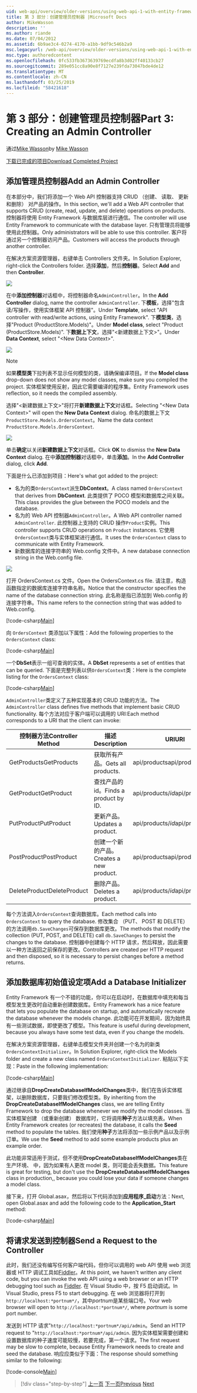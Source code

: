 ```yaml
---
uid: web-api/overview/older-versions/using-web-api-1-with-entity-framework-5/using-web-api-with-entity-framework-part-3
title: 第 3 部分：创建管理员控制器 |Microsoft Docs
author: MikeWasson
description: ''
ms.author: riande
ms.date: 07/04/2012
ms.assetid: 6b9ae3c4-0274-4170-a1bb-9df9c546b2a9
msc.legacyurl: /web-api/overview/older-versions/using-web-api-1-with-entity-framework-5/using-web-api-with-entity-framework-part-3
msc.type: authoredcontent
ms.openlocfilehash: 0fc533fb3673639769ecdfa8b3d02ff40133cb27
ms.sourcegitcommit: 289e051cc8a90e8f7127e239fda73047bde4de12
ms.translationtype: MT
ms.contentlocale: zh-CN
ms.lasthandoff: 03/25/2019
ms.locfileid: "58421618"
---
```

<a name="part-3-creating-an-admin-controller"></a><span data-ttu-id="a7083-102">第 3 部分：创建管理员控制器</span><span class="sxs-lookup"><span data-stu-id="a7083-102">Part 3: Creating an Admin Controller</span></span>
====================
<span data-ttu-id="a7083-103">通过[Mike Wasson](https://github.com/MikeWasson)</span><span class="sxs-lookup"><span data-stu-id="a7083-103">by [Mike Wasson](https://github.com/MikeWasson)</span></span>

[<span data-ttu-id="a7083-104">下载已完成的项目</span><span class="sxs-lookup"><span data-stu-id="a7083-104">Download Completed Project</span></span>](http://code.msdn.microsoft.com/ASP-NET-Web-API-with-afa30545)

## <a name="add-an-admin-controller"></a><span data-ttu-id="a7083-105">添加管理员控制器</span><span class="sxs-lookup"><span data-stu-id="a7083-105">Add an Admin Controller</span></span>

<span data-ttu-id="a7083-106">在本部分中，我们将添加一个 Web API 控制器支持 CRUD （创建、 读取、 更新和删除） 对产品的操作。</span><span class="sxs-lookup"><span data-stu-id="a7083-106">In this section, we'll add a Web API controller that supports CRUD (create, read, update, and delete) operations on products.</span></span> <span data-ttu-id="a7083-107">控制器将使用 Entity Framework 与数据库层进行通信。</span><span class="sxs-lookup"><span data-stu-id="a7083-107">The controller will use Entity Framework to communicate with the database layer.</span></span> <span data-ttu-id="a7083-108">只有管理员将能够使用此控制器。</span><span class="sxs-lookup"><span data-stu-id="a7083-108">Only administrators will be able to use this controller.</span></span> <span data-ttu-id="a7083-109">客户将通过另一个控制器访问产品。</span><span class="sxs-lookup"><span data-stu-id="a7083-109">Customers will access the products through another controller.</span></span>

<span data-ttu-id="a7083-110">在解决方案资源管理器，右键单击 Controllers 文件夹。</span><span class="sxs-lookup"><span data-stu-id="a7083-110">In Solution Explorer, right-click the Controllers folder.</span></span> <span data-ttu-id="a7083-111">选择**添加**，然后**控制器**。</span><span class="sxs-lookup"><span data-stu-id="a7083-111">Select **Add** and then **Controller**.</span></span>

![](using-web-api-with-entity-framework-part-3/_static/image1.png)

<span data-ttu-id="a7083-112">在中**添加控制器**对话框中，将控制器命名`AdminController`。</span><span class="sxs-lookup"><span data-stu-id="a7083-112">In the **Add Controller** dialog, name the controller `AdminController`.</span></span> <span data-ttu-id="a7083-113">下**模板**，选择&quot;包含读/写操作，使用实体框架 API 控制器&quot;。</span><span class="sxs-lookup"><span data-stu-id="a7083-113">Under **Template**, select &quot;API controller with read/write actions, using Entity Framework&quot;.</span></span> <span data-ttu-id="a7083-114">下**模型类**，选择"Product (ProductStore.Models)"。</span><span class="sxs-lookup"><span data-stu-id="a7083-114">Under **Model class**, select "Product (ProductStore.Models)".</span></span> <span data-ttu-id="a7083-115">下**数据上下文**，选择"&lt;新建数据上下文&gt;"。</span><span class="sxs-lookup"><span data-stu-id="a7083-115">Under **Data Context**, select "&lt;New Data Context&gt;".</span></span>

![](using-web-api-with-entity-framework-part-3/_static/image2.png)

> [!NOTE]
> <span data-ttu-id="a7083-116">如果**模型类**下拉列表不显示任何模型的类，请确保编译项目。</span><span class="sxs-lookup"><span data-stu-id="a7083-116">If the **Model class** drop-down does not show any model classes, make sure you compiled the project.</span></span> <span data-ttu-id="a7083-117">实体框架使用反射，因此它需要编译的程序集。</span><span class="sxs-lookup"><span data-stu-id="a7083-117">Entity Framework uses reflection, so it needs the compiled assembly.</span></span>


<span data-ttu-id="a7083-118">选择"&lt;新建数据上下文&gt;"将打开**新建数据上下文**对话框。</span><span class="sxs-lookup"><span data-stu-id="a7083-118">Selecting "&lt;New Data Context&gt;" will open the **New Data Context** dialog.</span></span> <span data-ttu-id="a7083-119">命名的数据上下文`ProductStore.Models.OrdersContext`。</span><span class="sxs-lookup"><span data-stu-id="a7083-119">Name the data context `ProductStore.Models.OrdersContext`.</span></span>

![](using-web-api-with-entity-framework-part-3/_static/image3.png)

<span data-ttu-id="a7083-120">单击**确定**以关闭**新建数据上下文**对话框。</span><span class="sxs-lookup"><span data-stu-id="a7083-120">Click **OK** to dismiss the **New Data Context** dialog.</span></span> <span data-ttu-id="a7083-121">在中**添加控制器**对话框中，单击**添加**。</span><span class="sxs-lookup"><span data-stu-id="a7083-121">In the **Add Controller** dialog, click **Add**.</span></span>

<span data-ttu-id="a7083-122">下面是什么已添加到项目：</span><span class="sxs-lookup"><span data-stu-id="a7083-122">Here's what got added to the project:</span></span>

- <span data-ttu-id="a7083-123">名为的类`OrdersContext`派生**DbContext**。</span><span class="sxs-lookup"><span data-stu-id="a7083-123">A class named `OrdersContext` that derives from **DbContext**.</span></span> <span data-ttu-id="a7083-124">此类提供了 POCO 模型和数据库之间关联。</span><span class="sxs-lookup"><span data-stu-id="a7083-124">This class provides the glue between the POCO models and the database.</span></span>
- <span data-ttu-id="a7083-125">名为的 Web API 控制器`AdminController`。</span><span class="sxs-lookup"><span data-stu-id="a7083-125">A Web API controller named `AdminController`.</span></span> <span data-ttu-id="a7083-126">此控制器上支持的 CRUD 操作`Product`实例。</span><span class="sxs-lookup"><span data-stu-id="a7083-126">This controller supports CRUD operations on `Product` instances.</span></span> <span data-ttu-id="a7083-127">它使用`OrdersContext`类与实体框架进行通信。</span><span class="sxs-lookup"><span data-stu-id="a7083-127">It uses the `OrdersContext` class to communicate with Entity Framework.</span></span>
- <span data-ttu-id="a7083-128">新数据库的连接字符串的 Web.config 文件中。</span><span class="sxs-lookup"><span data-stu-id="a7083-128">A new database connection string in the Web.config file.</span></span>

![](using-web-api-with-entity-framework-part-3/_static/image4.png)

<span data-ttu-id="a7083-129">打开 OrdersContext.cs 文件。</span><span class="sxs-lookup"><span data-stu-id="a7083-129">Open the OrdersContext.cs file.</span></span> <span data-ttu-id="a7083-130">请注意，构造函数指定的数据库连接字符串名称。</span><span class="sxs-lookup"><span data-stu-id="a7083-130">Notice that the constructor specifies the name of the database connection string.</span></span> <span data-ttu-id="a7083-131">此名称是指已添加到 Web.config 的连接字符串。</span><span class="sxs-lookup"><span data-stu-id="a7083-131">This name refers to the connection string that was added to Web.config.</span></span>

[!code-csharp[Main](using-web-api-with-entity-framework-part-3/samples/sample1.cs)]

<span data-ttu-id="a7083-132">向 `OrdersContext` 类添加以下属性：</span><span class="sxs-lookup"><span data-stu-id="a7083-132">Add the following properties to the `OrdersContext` class:</span></span>

[!code-csharp[Main](using-web-api-with-entity-framework-part-3/samples/sample2.cs)]

<span data-ttu-id="a7083-133">一个**DbSet**表示一组可查询的实体。</span><span class="sxs-lookup"><span data-stu-id="a7083-133">A **DbSet** represents a set of entities that can be queried.</span></span> <span data-ttu-id="a7083-134">下面是完整列表以供`OrdersContext`类：</span><span class="sxs-lookup"><span data-stu-id="a7083-134">Here is the complete listing for the `OrdersContext` class:</span></span>

[!code-csharp[Main](using-web-api-with-entity-framework-part-3/samples/sample3.cs)]

<span data-ttu-id="a7083-135">`AdminController`类定义了五种实现基本的 CRUD 功能的方法。</span><span class="sxs-lookup"><span data-stu-id="a7083-135">The `AdminController` class defines five methods that implement basic CRUD functionality.</span></span> <span data-ttu-id="a7083-136">每个方法对应于客户端可以调用的 URI:</span><span class="sxs-lookup"><span data-stu-id="a7083-136">Each method corresponds to a URI that the client can invoke:</span></span>

| <span data-ttu-id="a7083-137">控制器方法</span><span class="sxs-lookup"><span data-stu-id="a7083-137">Controller Method</span></span> | <span data-ttu-id="a7083-138">描述</span><span class="sxs-lookup"><span data-stu-id="a7083-138">Description</span></span> | <span data-ttu-id="a7083-139">URI</span><span class="sxs-lookup"><span data-stu-id="a7083-139">URI</span></span> | <span data-ttu-id="a7083-140">HTTP 方法</span><span class="sxs-lookup"><span data-stu-id="a7083-140">HTTP Method</span></span> |
| --- | --- | --- | --- |
| <span data-ttu-id="a7083-141">GetProducts</span><span class="sxs-lookup"><span data-stu-id="a7083-141">GetProducts</span></span> | <span data-ttu-id="a7083-142">获取所有产品。</span><span class="sxs-lookup"><span data-stu-id="a7083-142">Gets all products.</span></span> | <span data-ttu-id="a7083-143">api/products</span><span class="sxs-lookup"><span data-stu-id="a7083-143">api/products</span></span> | <span data-ttu-id="a7083-144">GET</span><span class="sxs-lookup"><span data-stu-id="a7083-144">GET</span></span> |
| <span data-ttu-id="a7083-145">GetProduct</span><span class="sxs-lookup"><span data-stu-id="a7083-145">GetProduct</span></span> | <span data-ttu-id="a7083-146">查找产品的 id。</span><span class="sxs-lookup"><span data-stu-id="a7083-146">Finds a product by ID.</span></span> | <span data-ttu-id="a7083-147">api/products/*id*</span><span class="sxs-lookup"><span data-stu-id="a7083-147">api/products/*id*</span></span> | <span data-ttu-id="a7083-148">GET</span><span class="sxs-lookup"><span data-stu-id="a7083-148">GET</span></span> |
| <span data-ttu-id="a7083-149">PutProduct</span><span class="sxs-lookup"><span data-stu-id="a7083-149">PutProduct</span></span> | <span data-ttu-id="a7083-150">更新产品。</span><span class="sxs-lookup"><span data-stu-id="a7083-150">Updates a product.</span></span> | <span data-ttu-id="a7083-151">api/products/*id*</span><span class="sxs-lookup"><span data-stu-id="a7083-151">api/products/*id*</span></span> | <span data-ttu-id="a7083-152">PUT</span><span class="sxs-lookup"><span data-stu-id="a7083-152">PUT</span></span> |
| <span data-ttu-id="a7083-153">PostProduct</span><span class="sxs-lookup"><span data-stu-id="a7083-153">PostProduct</span></span> | <span data-ttu-id="a7083-154">创建一个新的产品。</span><span class="sxs-lookup"><span data-stu-id="a7083-154">Creates a new product.</span></span> | <span data-ttu-id="a7083-155">api/products</span><span class="sxs-lookup"><span data-stu-id="a7083-155">api/products</span></span> | <span data-ttu-id="a7083-156">发布</span><span class="sxs-lookup"><span data-stu-id="a7083-156">POST</span></span> |
| <span data-ttu-id="a7083-157">DeleteProduct</span><span class="sxs-lookup"><span data-stu-id="a7083-157">DeleteProduct</span></span> | <span data-ttu-id="a7083-158">删除产品。</span><span class="sxs-lookup"><span data-stu-id="a7083-158">Deletes a product.</span></span> | <span data-ttu-id="a7083-159">api/products/*id*</span><span class="sxs-lookup"><span data-stu-id="a7083-159">api/products/*id*</span></span> | <span data-ttu-id="a7083-160">DELETE</span><span class="sxs-lookup"><span data-stu-id="a7083-160">DELETE</span></span> |

<span data-ttu-id="a7083-161">每个方法调入`OrdersContext`查询数据库。</span><span class="sxs-lookup"><span data-stu-id="a7083-161">Each method calls into `OrdersContext` to query the database.</span></span> <span data-ttu-id="a7083-162">修改集合 （PUT、 POST 和 DELETE） 的方法调用`db.SaveChanges`可保存到数据库更改。</span><span class="sxs-lookup"><span data-stu-id="a7083-162">The methods that modify the collection (PUT, POST, and DELETE) call `db.SaveChanges` to persist the changes to the database.</span></span> <span data-ttu-id="a7083-163">控制器中创建每个 HTTP 请求，然后释放，因此需要以一种方法返回之前保存的更改。</span><span class="sxs-lookup"><span data-stu-id="a7083-163">Controllers are created per HTTP request and then disposed, so it is necessary to persist changes before a method returns.</span></span>

## <a name="add-a-database-initializer"></a><span data-ttu-id="a7083-164">添加数据库初始值设定项</span><span class="sxs-lookup"><span data-stu-id="a7083-164">Add a Database Initializer</span></span>

<span data-ttu-id="a7083-165">Entity Framework 有一个不错的功能，你可以在启动时，在数据库中填充和每当模型发生更改时自动重新创建数据库。</span><span class="sxs-lookup"><span data-stu-id="a7083-165">Entity Framework has a nice feature that lets you populate the database on startup, and automatically recreate the database whenever the models change.</span></span> <span data-ttu-id="a7083-166">此功能可在开发期间，因为始终具有一些测试数据，即使更改了模型。</span><span class="sxs-lookup"><span data-stu-id="a7083-166">This feature is useful during development, because you always have some test data, even if you change the models.</span></span>

<span data-ttu-id="a7083-167">在解决方案资源管理器，右键单击模型文件夹并创建一个名为的新类`OrdersContextInitializer`。</span><span class="sxs-lookup"><span data-stu-id="a7083-167">In Solution Explorer, right-click the Models folder and create a new class named `OrdersContextInitializer`.</span></span> <span data-ttu-id="a7083-168">粘贴以下实现：</span><span class="sxs-lookup"><span data-stu-id="a7083-168">Paste in the following implementation:</span></span>

[!code-csharp[Main](using-web-api-with-entity-framework-part-3/samples/sample4.cs)]

<span data-ttu-id="a7083-169">通过继承自**DropCreateDatabaseIfModelChanges**类中，我们在告诉实体框架，以删除数据库，只要我们修改模型类。</span><span class="sxs-lookup"><span data-stu-id="a7083-169">By inheriting from the **DropCreateDatabaseIfModelChanges** class, we are telling Entity Framework to drop the database whenever we modify the model classes.</span></span> <span data-ttu-id="a7083-170">当实体框架创建 （或重新创建） 数据库时，它将调用**种子**方法以填充表。</span><span class="sxs-lookup"><span data-stu-id="a7083-170">When Entity Framework creates (or recreates) the database, it calls the **Seed** method to populate the tables.</span></span> <span data-ttu-id="a7083-171">我们使用**种子**方法将添加一些示例产品以及示例订单。</span><span class="sxs-lookup"><span data-stu-id="a7083-171">We use the **Seed** method to add some example products plus an example order.</span></span>

<span data-ttu-id="a7083-172">此功能非常适用于测试，但不使用**DropCreateDatabaseIfModelChanges**类在生产环境、 中，因为如果有人更改 model 类，则可能会丢失数据。</span><span class="sxs-lookup"><span data-stu-id="a7083-172">This feature is great for testing, but don't use the **DropCreateDatabaseIfModelChanges** class in production,, because you could lose your data if someone changes a model class.</span></span>

<span data-ttu-id="a7083-173">接下来，打开 Global.asax，然后将以下代码添加到**应用程序\_启动**方法：</span><span class="sxs-lookup"><span data-stu-id="a7083-173">Next, open Global.asax and add the following code to the **Application\_Start** method:</span></span>

[!code-csharp[Main](using-web-api-with-entity-framework-part-3/samples/sample5.cs)]

## <a name="send-a-request-to-the-controller"></a><span data-ttu-id="a7083-174">将请求发送到控制器</span><span class="sxs-lookup"><span data-stu-id="a7083-174">Send a Request to the Controller</span></span>

<span data-ttu-id="a7083-175">此时，我们还没有编写任何客户端代码，但你可以调用的 web API 使用 web 浏览器或 HTTP 调试工具如[Fiddler](http://www.fiddler2.com/fiddler2/)。</span><span class="sxs-lookup"><span data-stu-id="a7083-175">At this point, we haven't written any client code, but you can invoke the web API using a web browser or an HTTP debugging tool such as [Fiddler](http://www.fiddler2.com/fiddler2/).</span></span> <span data-ttu-id="a7083-176">在 Visual Studio 中，按 F5 启动调试。</span><span class="sxs-lookup"><span data-stu-id="a7083-176">In Visual Studio, press F5 to start debugging.</span></span> <span data-ttu-id="a7083-177">在 web 浏览器将打开到`http://localhost:*portnum*/`，其中*portnum*是某些端口号。</span><span class="sxs-lookup"><span data-stu-id="a7083-177">Your web browser will open to `http://localhost:*portnum*/`, where *portnum* is some port number.</span></span>

<span data-ttu-id="a7083-178">发送到 HTTP 请求"`http://localhost:*portnum*/api/admin`。</span><span class="sxs-lookup"><span data-stu-id="a7083-178">Send an HTTP request to "`http://localhost:*portnum*/api/admin`.</span></span> <span data-ttu-id="a7083-179">因为实体框架需要创建和设置数据库的种子速度可能较慢，若要完成，第一个请求。</span><span class="sxs-lookup"><span data-stu-id="a7083-179">The first request may be slow to complete, because Entity Framework needs to create and seed the database.</span></span> <span data-ttu-id="a7083-180">响应应类似于下面：</span><span class="sxs-lookup"><span data-stu-id="a7083-180">The response should something similar to the following:</span></span>

[!code-console[Main](using-web-api-with-entity-framework-part-3/samples/sample6.cmd)]

> [!div class="step-by-step"]
> <span data-ttu-id="a7083-181">[上一页](using-web-api-with-entity-framework-part-2.md)
> [下一页](using-web-api-with-entity-framework-part-4.md)</span><span class="sxs-lookup"><span data-stu-id="a7083-181">[Previous](using-web-api-with-entity-framework-part-2.md)
[Next](using-web-api-with-entity-framework-part-4.md)</span></span>
